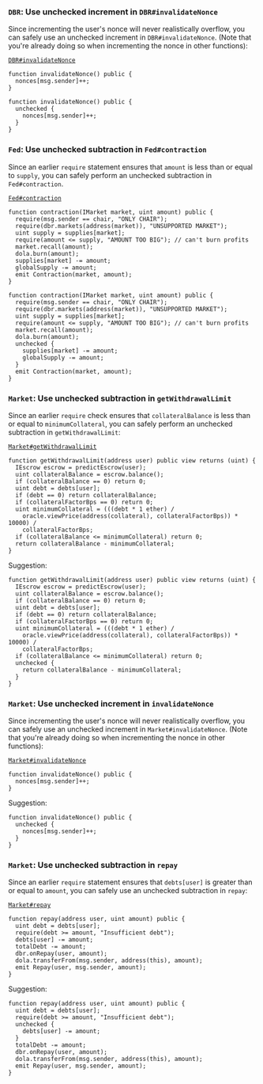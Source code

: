 ### `DBR`: Use unchecked increment in `DBR#invalidateNonce`

Since incrementing the user's nonce will never realistically overflow, you can safely use an unchecked increment in `DBR#invalidateNonce`. (Note that you're already doing so when incrementing the nonce in other functions):

[`DBR#invalidateNonce`](https://github.com/code-423n4/2022-10-inverse/blob/3e81f0f5908ea99b36e6ab72f13488bbfe622183/src/DBR.sol#L257-L260)

```solidity
function invalidateNonce() public {
  nonces[msg.sender]++;
}

```

```solidity
function invalidateNonce() public {
  unchecked {
    nonces[msg.sender]++;
  }
}

```

### `Fed`: Use unchecked subtraction in `Fed#contraction`

Since an earlier `require` statement ensures that `amount` is less than or equal to `supply`, you can safely perform an unchecked subtraction in `Fed#contraction`.

[`Fed#contraction`](https://github.com/code-423n4/2022-10-inverse/blob/3e81f0f5908ea99b36e6ab72f13488bbfe622183/src/Fed.sol#L103-L113)

```solidity
function contraction(IMarket market, uint amount) public {
  require(msg.sender == chair, "ONLY CHAIR");
  require(dbr.markets(address(market)), "UNSUPPORTED MARKET");
  uint supply = supplies[market];
  require(amount <= supply, "AMOUNT TOO BIG"); // can't burn profits
  market.recall(amount);
  dola.burn(amount);
  supplies[market] -= amount;
  globalSupply -= amount;
  emit Contraction(market, amount);
}

```

```solidity
function contraction(IMarket market, uint amount) public {
  require(msg.sender == chair, "ONLY CHAIR");
  require(dbr.markets(address(market)), "UNSUPPORTED MARKET");
  uint supply = supplies[market];
  require(amount <= supply, "AMOUNT TOO BIG"); // can't burn profits
  market.recall(amount);
  dola.burn(amount);
  unchecked {
    supplies[market] -= amount;
    globalSupply -= amount;
  }
  emit Contraction(market, amount);
}

```

### `Market`: Use unchecked subtraction in `getWithdrawalLimit`

Since an earlier `require` check ensures that `collateralBalance` is less than or equal to `minimumCollateral`, you can safely perform an unchecked subtraction in `getWithdrawalLimit`:

[`Market#getWithdrawalLimit`](https://github.com/code-423n4/2022-10-inverse/blob/3e81f0f5908ea99b36e6ab72f13488bbfe622183/src/Market.sol#L370-L380)

```solidity
function getWithdrawalLimit(address user) public view returns (uint) {
  IEscrow escrow = predictEscrow(user);
  uint collateralBalance = escrow.balance();
  if (collateralBalance == 0) return 0;
  uint debt = debts[user];
  if (debt == 0) return collateralBalance;
  if (collateralFactorBps == 0) return 0;
  uint minimumCollateral = (((debt * 1 ether) /
    oracle.viewPrice(address(collateral), collateralFactorBps)) * 10000) /
    collateralFactorBps;
  if (collateralBalance <= minimumCollateral) return 0;
  return collateralBalance - minimumCollateral;
}

```

Suggestion:

```solidity
function getWithdrawalLimit(address user) public view returns (uint) {
  IEscrow escrow = predictEscrow(user);
  uint collateralBalance = escrow.balance();
  if (collateralBalance == 0) return 0;
  uint debt = debts[user];
  if (debt == 0) return collateralBalance;
  if (collateralFactorBps == 0) return 0;
  uint minimumCollateral = (((debt * 1 ether) /
    oracle.viewPrice(address(collateral), collateralFactorBps)) * 10000) /
    collateralFactorBps;
  if (collateralBalance <= minimumCollateral) return 0;
  unchecked {
    return collateralBalance - minimumCollateral;
  }
}

```

### `Market`: Use unchecked increment in `invalidateNonce`

Since incrementing the user's nonce will never realistically overflow, you can safely use an unchecked increment in `Market#invalidateNonce`. (Note that you're already doing so when incrementing the nonce in other functions):

[`Market#invalidateNonce`](https://github.com/code-423n4/2022-10-inverse/blob/3e81f0f5908ea99b36e6ab72f13488bbfe622183/src/Market.sol#L519-L522)

```solidity
function invalidateNonce() public {
  nonces[msg.sender]++;
}

```

Suggestion:

```solidity
function invalidateNonce() public {
  unchecked {
    nonces[msg.sender]++;
  }
}

```

### `Market`: Use unchecked subtraction in `repay`

Since an earlier `require` statement ensures that `debts[user]` is greater than or equal to `amount`, you can safely use an unchecked subtraction in `repay`:

[`Market#repay`](https://github.com/code-423n4/2022-10-inverse/blob/3e81f0f5908ea99b36e6ab72f13488bbfe622183/src/Market.sol#L531-L539)

```solidity
function repay(address user, uint amount) public {
  uint debt = debts[user];
  require(debt >= amount, "Insufficient debt");
  debts[user] -= amount;
  totalDebt -= amount;
  dbr.onRepay(user, amount);
  dola.transferFrom(msg.sender, address(this), amount);
  emit Repay(user, msg.sender, amount);
}

```

Suggestion:

```solidity
function repay(address user, uint amount) public {
  uint debt = debts[user];
  require(debt >= amount, "Insufficient debt");
  unchecked {
    debts[user] -= amount;
  }
  totalDebt -= amount;
  dbr.onRepay(user, amount);
  dola.transferFrom(msg.sender, address(this), amount);
  emit Repay(user, msg.sender, amount);
}

```